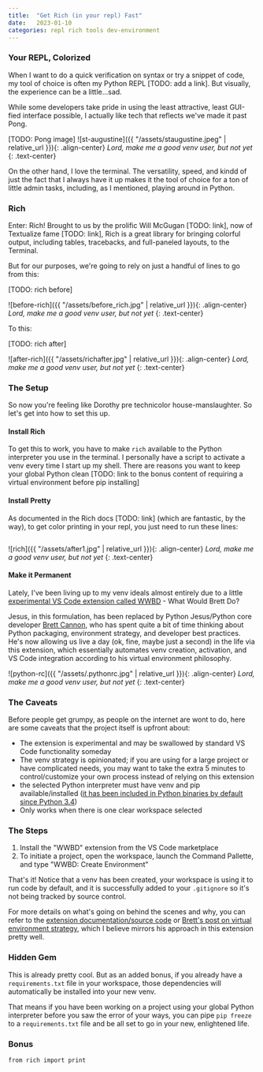 ```yaml
---
title:  "Get Rich (in your repl) Fast"
date:   2023-01-10
categories: repl rich tools dev-environment
---
```


### Your REPL, Colorized

When I want to do a quick verification on syntax or try a snippet of code, my tool of choice is often my Python REPL [TODO: add a link]. But visually, the experience can be a little...sad.  

<!-- excerpt-end -->

While some developers take pride in using the least attractive, least GUI-fied interface possible, I actually like tech that reflects we've made it past Pong.

[TODO: Pong image]
![st-augustine]({{ "/assets/staugustine.jpeg" | relative_url }}){: .align-center}
*Lord, make me a good venv user, but not yet*
{: .text-center}

On the other hand, I love the terminal. The versatility, speed, and kindd of just the fact that I always have it up makes it the tool of choice for a ton of little admin tasks, including, as I mentioned, playing around in Python.

### Rich

Enter: Rich! Brought to us by the prolific Will McGugan [TODO: link], now of Textualize fame [TODO: link], Rich is a great library for bringing colorful output, including tables, tracebacks, and full-paneled layouts, to the Terminal.

But for our purposes, we're going to rely on just a handful of lines to go from this:

[TODO: rich before]

![before-rich]({{ "/assets/before_rich.jpg" | relative_url }}){: .align-center}
*Lord, make me a good venv user, but not yet*
{: .text-center}

To this:

[TODO: rich after]

![after-rich]({{ "/assets/richafter.jpg" | relative_url }}){: .align-center}
*Lord, make me a good venv user, but not yet*
{: .text-center}

### The Setup

So now you're feeling like Dorothy pre technicolor house-manslaughter. So let's get into how to set this up.

#### Install Rich

To get this to work, you have to make `rich` available to the Python interpreter you use in the terminal. I personally have a script to activate a venv every time I start up my shell. There are reasons you want to keep your global Python clean [TODO: link to the bonus content of requiring a virtual environment before pip installing]

#### Install Pretty

As documented in the Rich docs [TODO: link] (which are fantastic, by the way), to get color printing in your repl, you just need to run these lines:

```python
```

![rich]({{ "/assets/after1.jpg" | relative_url }}){: .align-center}
*Lord, make me a good venv user, but not yet*
{: .text-center}

#### Make it Permanent

Lately, I've been living up to my venv ideals almost entirely due to a little [experimental VS Code extension called WWBD](https://visualstudiomagazine.com/articles/2022/06/10/wwbd.aspx) - What Would Brett Do?

Jesus, in this formulation, has been replaced by Python Jesus/Python core developer [Brett Cannon](https://fosstodon.org/@brettcannon
), who has spent quite a bit of time thinking about Python packaging, environment strategy, and developer best practices. He's now allowing us live a day (ok, fine, maybe just a second) in the life via this extension, which essentially automates venv creation, activation, and VS Code integration according to his virtual environment philosophy.

![python-rc]({{ "/assets/.pythonrc.jpg" | relative_url }}){: .align-center}
*Lord, make me a good venv user, but not yet*
{: .text-center}

### The Caveats

Before people get grumpy, as people on the internet are wont to do, here are some caveats that the project itself is upfront about:

- The extension is experimental and may be swallowed by standard VS Code functionality someday
- The venv strategy is opinionated; if you are using for a large project or have complicated needs, you may want to take the extra 5 minutes to control/customize your own process instead of relying on this extension
- the selected Python interpreter must have venv and pip available/installed ([it has been included in Python binaries by default since Python 3.4](https://peps.python.org/pep-0453/))
- Only works when there is one clear workspace selected

### The Steps

1. Install the "WWBD" extension from the VS Code marketplace
1. To initiate a project, open the workspace, launch the Command Pallette, and type "WWBD: Create Environment"

That's it! Notice that a venv has been created, your workspace is using it to run code by default, and it is successfully added to your `.gitignore` so it's not being tracked by source control.

For more details on what's going on behind the scenes and why, you can refer to the [extension documentation/source code](https://github.com/brettcannon/WWBD) or [Brett's post on virtual environment strategy](https://python1233.rssing.com/chan-44877200/article12053.html), which I believe mirrors his approach in this extension pretty well.

### Hidden Gem

This is already pretty cool. But as an added bonus, if you already have a `requirements.txt` file in your workspace, those dependencies will automatically be installed into your new venv.

That means if you have been working on a project using your global Python interpreter before you saw the error of your ways, you can pipe `pip freeze` to a `requirements.txt` file and be all set to go in your new, enlightened life.

### Bonus

`from rich import print`
